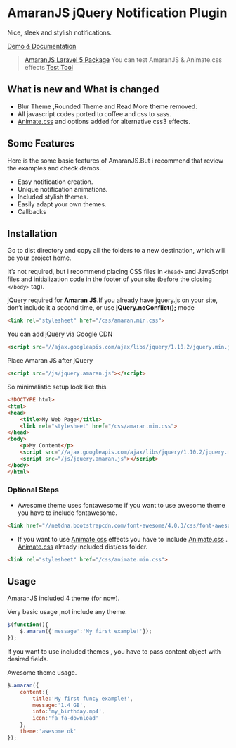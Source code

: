AmaranJS jQuery Notification Plugin
============
Nice, sleek and stylish notifications.

[Demo & Documentation](http://hakanersu.github.io/AmaranJS/) 

> [AmaranJS Laravel 5 Package](https://github.com/hakanersu/amaran-laravel)
You can test  AmaranJS & Animate.css effects [ Test Tool ](http://codepen.io/hakanersu/pen/iqzJA) 

## What is new and What is changed


 * Blur Theme ,Rounded Theme and Read More theme removed.
 * All javascript codes ported to coffee and css to sass.
 * [Animate.css](http://daneden.github.io/animate.css/) and options added for alternative css3 effects.

## Some Features

Here is the some basic features of AmaranJS.But i  recommend that review the examples and check demos.

 * Easy notification creation.
 * Unique notification animations.
 * Included stylish themes.
 * Easily adapt your own themes.
 * Callbacks

## Installation

Go to dist directory and copy all the folders to a new destination, which will be your project home.

It’s not required, but i recommend placing CSS files in ```<head>``` and JavaScript files and initialization code in the footer of your site (before the closing ```</body>``` tag).

jQuery required for **Amaran JS**.If you already have jquery.js on your site, don’t include it a second time, or use **jQuery.noConflict();** mode

```html
<link rel="stylesheet" href="/css/amaran.min.css">
```
You can add jQuery via Google CDN

```html
<script src="//ajax.googleapis.com/ajax/libs/jquery/1.10.2/jquery.min.js"></script>
```

Place Amaran JS after jQuery

```html
<script src="/js/jquery.amaran.js"></script>
```
So minimalistic setup look like this

```html
<!DOCTYPE html>
<html>
<head>
    <title>My Web Page</title>
    <link rel="stylesheet" href="/css/amaran.min.css">
</head>
<body>
    <p>My Content</p>
    <script src="//ajax.googleapis.com/ajax/libs/jquery/1.10.2/jquery.min.js"></script>
    <script src="/js/jquery.amaran.js"></script>
</body>
</html>
```

### Optional Steps

 * Awesome theme uses fontawesome if you want to use  awesome theme you have to include fontawesome.

```html
<link href="//netdna.bootstrapcdn.com/font-awesome/4.0.3/css/font-awesome.css" rel="stylesheet">
```
 * If you want to use [Animate.css](http://daneden.github.io/animate.css/) effects you have to include [Animate.css](http://daneden.github.io/animate.css/) . [Animate.css](http://daneden.github.io/animate.css/) already included dist/css folder.
 
```html
<link rel="stylesheet" href="/css/animate.min.css">
```
## Usage
AmaranJS included 4 theme (for now).

Very basic usage ,not include any theme.
```javascript
$(function(){
    $.amaran({'message':'My first example!'});
});
```
If you want to use included themes , you have to pass content object with desired fields.

Awesome theme usage.

```javascript
$.amaran({
    content:{
        title:'My first funcy example!',
        message:'1.4 GB',
        info:'my_birthday.mp4',
        icon:'fa fa-download'
    },
    theme:'awesome ok'
});

```


